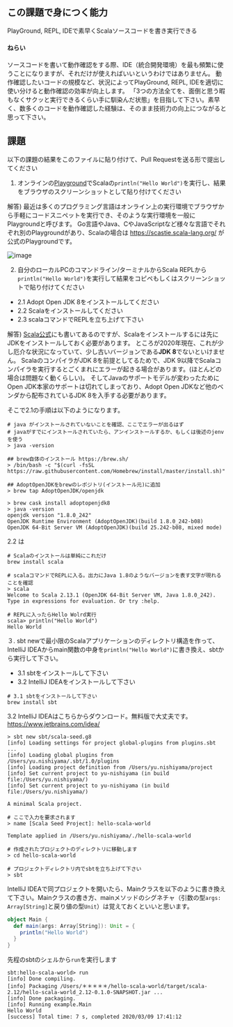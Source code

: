 ## この課題で身につく能力

PlayGround, REPL, IDEで素早くScalaソースコードを書き実行できる

#### ねらい

ソースコードを書いて動作確認をする際、IDE（統合開発環境）を最も頻繁に使うことになりますが、それだけが使えればいいというわけではありません。
動作確認したいコードの規模など、状況によってPlayGround, REPL, IDEを適切に使い分けると動作確認の効率が向上します。
「3つの方法全てを、面倒と思う暇もなくサクッと実行できるくらい手に馴染んだ状態」を目指して下さい。素早く、数多くのコードを動作確認した経験は、そのまま技術力の向上につながると思って下さい。

## 課題

以下の課題の結果をこのファイルに貼り付けて、Pull Requestを送る形で提出してください

1. オンラインの[Playground](https://scastie.scala-lang.org/)でScalaの`println("Hello World")`を実行し、結果をブラウザのスクリーンショットとして貼り付けてください

解答)
最近は多くのプログラミング言語はオンライン上の実行環境でブラウザから手軽にコードスニペットを実行でき、そのような実行環境を一般にPlaygroundと呼びます。
Go言語やJava、CやJavaScriptなど様々な言語でそれぞれ別のPlaygroundがあり、Scalaの場合は https://scastie.scala-lang.org/ が公式のPlaygroundです。

![image](https://user-images.githubusercontent.com/7414320/76193460-6373c700-6227-11ea-8f6d-0a3cc8997b46.png)

2. 自分のローカルPCのコマンドライン/ターミナルからScala REPLから`println("Hello World")`を実行して結果をコピペもしくはスクリーンショットで貼り付けてください
  - 2.1 Adopt Open JDK 8をインストールしてください
  - 2.2 Scalaをインストールしてください
  - 2.3 scalaコマンドでREPLを立ち上げて下さい
 
解答)
[Scala公式](https://www.scala-lang.org/download/)にも書いてあるのですが、Scalaをインストールするには先にJDKをインストールしておく必要があります。
ところが2020年現在、これが少し厄介な状況になっていて、少し古いバージョンである**JDK 8**でないといけません。
ScalaのコンパイラがJDK 8を前提としてるためで、JDK 9以降でScalaコンパイラを実行するとごくまれにエラーが起きる場合があります。(ほとんどの場合は問題なく動くらしい)。
そしてJavaのサポートモデルが変わったためにOpen JDK本家のサポートは切れてしまっており、Adopt Open JDKなど他のベンダから配布されているJDK 8を入手する必要があります。

そこで2.1の手順は以下のようになります。

```
# java がインストールされていないことを確認、ここでエラーが出るはず
# javaがすでにインストールされていたら、アンインストールするか、もしくは後述のjenvを使う
> java -version

## brew自体のインストール https://brew.sh/
> /bin/bash -c "$(curl -fsSL https://raw.githubusercontent.com/Homebrew/install/master/install.sh)"

## AdoptOpenJDKをbrewのレポジトリ(インストール元)に追加
> brew tap AdoptOpenJDK/openjdk

> brew cask install adoptopenjdk8
> java -version
openjdk version "1.8.0_242"
OpenJDK Runtime Environment (AdoptOpenJDK)(build 1.8.0_242-b08)
OpenJDK 64-Bit Server VM (AdoptOpenJDK)(build 25.242-b08, mixed mode)
```

2.2 は

```
# Scalaのインストールは単純にこれだけ
brew install scala

# scalaコマンドでREPLに入る。出力にJava 1.8のようなバージョンを表す文字が現れることを確認
> scala
Welcome to Scala 2.13.1 (OpenJDK 64-Bit Server VM, Java 1.8.0_242).
Type in expressions for evaluation. Or try :help.

# REPLに入ったらHello Wolrd実行
scala> println("Hello World")
Hello World
```

３. sbt newで最小限のScalaアプリケーションのディレクトリ構造を作って、IntelliJ IDEAからmain関数の中身を`println("Hello World")`に書き換え、sbtから実行して下さい。
 - 3.1 sbtをインストールして下さい
 - 3.2 IntelliJ IDEAをインストールして下さい
 
 ```
 # 3.1 sbtをインストールして下さい
 brew install sbt
 ```
 
3.2 IntelliJ IDEAはこちらからダウンロード。無料版で大丈夫です。 https://www.jetbrains.com/idea/

```
> sbt new sbt/scala-seed.g8
[info] Loading settings for project global-plugins from plugins.sbt ...
[info] Loading global plugins from /Users/yu.nishiyama/.sbt/1.0/plugins
[info] Loading project definition from /Users/yu.nishiyama/project
[info] Set current project to yu-nishiyama (in build file:/Users/yu.nishiyama/)
[info] Set current project to yu-nishiyama (in build file:/Users/yu.nishiyama/)

A minimal Scala project. 

# ここで入力を要求されます
> name [Scala Seed Project]: hello-scala-world

Template applied in /Users/yu.nishiyama/./hello-scala-world

# 作成されたプロジェクトのディレクトリに移動します
> cd hello-scala-world 

# プロジェクトディレクトリ内でsbtを立ち上げて下さい
> sbt
```

IntelliJ IDEAで同プロジェクトを開いたら、Mainクラスを以下のように書き換えて下さい。Mainクラスの書き方、mainメソッドのシグネチャ（引数の型`args: Array[String]`と戻り値の型`Unit`）は覚えておくといいと思います。

```scala
object Main {
  def main(args: Array[String]): Unit = {
    println("Hello World")
  }
}
```

先程のsbtのシェルから`run`を実行します

```
sbt:hello-scala-world> run
[info] Done compiling.
[info] Packaging /Users/＊＊＊＊＊/hello-scala-world/target/scala-2.12/hello-scala-world_2.12-0.1.0-SNAPSHOT.jar ...
[info] Done packaging.
[info] Running example.Main 
Hello World
[success] Total time: 7 s, completed 2020/03/09 17:41:12
```
 
